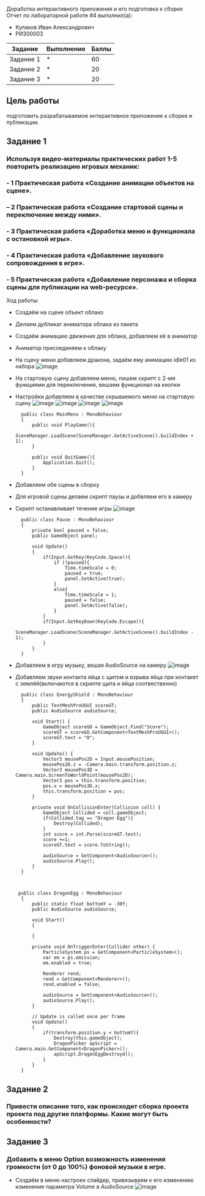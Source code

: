 Доработка интерактивного приложения и его подготовка к сборке
Отчет по лабораторной работе #4 выполнил(а):
- Кулаков Иван Александрович
- РИ300003

| Задание | Выполнение | Баллы |
| ------ | ------ | ------ |
| Задание 1 | * |   60 |
| Задание 2 | * |   20 |
| Задание 3 | * |   20 |

## Цель работы
подготовить разрабатываемое интерактивное приложение к сборке и публикации.
## Задание 1
### Используя видео-материалы практических работ 1-5 повторить реализацию игровых механик:
### - 1 Практическая работа «Создание анимации объектов на сцене».
### – 2 Практическая работа «Создание стартовой сцены и переключение между ними».
### - 3 Практическая работа «Доработка меню и функционала с остановкой игры».
### - 4 Практическая работа «Добавление звукового сопровождения в игре».
### - 5 Практическая работа «Добавление персонажа и сборка сцены для публикации на web-ресурсе».
Ход работы:
- Создаём на сцене объект облако
- Делаем дубликат аниматора облака из пакета
- Создаём анимацию движения для облака, добавляем её в аниматор
- Аниматор присоединяем к облаку
- На сцену меню добавляем дракона, задаём ему анимацию idle01 из набора
![image](https://github.com/Snoubort/Game-services-lab4/blob/main/MatForReadMe/MenuAnimation.gif)
- На стартовую сцену добавляем меню, пишем скрипт с 2-мя функциями для переключения, вешаем функционал на кнопки
- Настройки добавляем в качестве скрываемого меню на стартовую сцену
![image](https://github.com/Snoubort/Game-services-lab4/blob/main/MatForReadMe/StartingScene.PNG)
![image](https://github.com/Snoubort/Game-services-lab4/blob/main/MatForReadMe/PlayButton.PNG)
![image](https://github.com/Snoubort/Game-services-lab4/blob/main/MatForReadMe/OptionButton.PNG)
![image](https://github.com/Snoubort/Game-services-lab4/blob/main/MatForReadMe/OptionScene.PNG)



        public class MainMenu : MonoBehaviour
        {
            public void PlayGame(){
                SceneManager.LoadScene(SceneManager.GetActiveScene().buildIndex + 1);
            }

            public void QuitGame(){
                Application.Quit();
            }
        }


- Добавляем обе сцены в сборку
- Для игровой сцены делаем скрипт паузы и добвляем его в камеру
- Скрипт останавливает течение игры
![image](https://github.com/Snoubort/Game-services-lab4/blob/main/MatForReadMe/PauseScene.PNG)



        public class Pause : MonoBehaviour
        {
            private bool paused = false;
            public GameObject panel;

            void Update()
            {
                if(Input.GetKey(KeyCode.Space)){
                    if (!paused){
                        Time.timeScale = 0;
                        paused = true;
                        panel.SetActive(true);
                    }
                    else{
                        Time.timeScale = 1;
                        paused = false;
                        panel.SetActive(false);
                    }
                }
                if(Input.GetKeyDown(KeyCode.Escape)){
                    SceneManager.LoadScene(SceneManager.GetActiveScene().buildIndex - 1);
                }
            }
        }
        
        
- Добавляем в игру музыку, вешая AudioSource на камеру
![image](https://github.com/Snoubort/Game-services-lab4/blob/main/MatForReadMe/Music.PNG)
- Добавляем звуки контакта яйца с щитом и взрыва яйца при контакет с землёй(включаются в скрипте щита и яйца соотвественно)



        public class EnergyShield : MonoBehaviour
        {
            public TextMeshProUGUI scoreGT;
            public AudioSource audioSource;

            void Start() {
                GameObject scoreGO = GameObject.Find("Score");
                scoreGT = scoreGO.GetComponent<TextMeshProUGUI>();
                scoreGT.text = "0";
            }

            void Update() {
                Vector3 mousePos2D = Input.mousePosition;
                mousePos2D.z = -Camera.main.transform.position.z;
                Vector3 mousePos3D = Camera.main.ScreenToWorldPoint(mousePos2D);
                Vector3 pos = this.transform.position;
                pos.x = mousePos3D.x;
                this.transform.position = pos;
            }

            private void OnCollisionEnter(Collision coll) {
                GameObject Collided = coll.gameObject;
                if(Collided.tag == "Dragon Egg"){
                    Destroy(Collided);
                }
                int score = int.Parse(scoreGT.text);
                score +=1;
                scoreGT.text = score.ToString();

                audioSource = GetComponent<AudioSource>();
                audioSource.Play();
            }
        }
        
        
        
       public class DragonEgg : MonoBehaviour
        {
            public static float bottomY = -30f;
            public AudioSource audioSource;

            void Start()
            {

            }

            private void OnTriggerEnter(Collider other) {
                ParticleSystem ps = GetComponent<ParticleSystem>();
                var em = ps.emission;
                em.enabled = true;

                Renderer rend;
                rend = GetComponent<Renderer>();
                rend.enabled = false;

                audioSource = GetComponent<AudioSource>();
                audioSource.Play();
            }

            // Update is called once per frame
            void Update()
            {
                if(transform.position.y < bottomY){
                    Destroy(this.gameObject);
                    DragonPicker apScript = Camera.main.GetComponent<DragonPicker>();
                    apScript.DragonEggDestroyd();
                }
            }
        } 
        

## Задание 2
### Привести описание того, как происходит сборка проекта проекта под другие платформы. Какие могут быть особенности?
## Задание 3
### Добавить в меню Option возможность изменения громкости (от 0 до 100%) фоновой музыки в игре.
- Создаём в меню настроек слайдер, привязываем к его изменению изменение параметра Volume в AudioSource
![image](https://github.com/Snoubort/Game-services-lab4/blob/main/MatForReadMe/Music.PNG)
